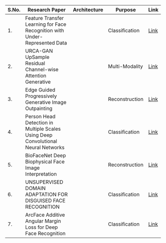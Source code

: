 | S.No. | Research Paper | Architecture | Purpose | Link |
| ---- | ---- | ---- | ---- | ---- |
|1.|Feature Transfer Learning for Face Recognition with Under-Represented Data||Classification|[Link](https://github.com/kwanit1142/Research-Papers-Reading-Directory/blob/main/Computer%20Vision/Feature%20Transfer%20Learning%20for%20Face%20Recognition%20with%20Under-Represented%20Data.pdf)|
|2.|URCA-GAN UpSample Residual Channel-wise Attention Generative||Multi-Modality|[Link](https://github.com/kwanit1142/Research-Papers-Reading-Directory/blob/main/Computer%20Vision/URCA-GAN%20UpSample%20Residual%20Channel-wise%20Attention%20Generative.pdf)|
|3.|Edge Guided Progressively Generative Image Outpainting||Reconstruction|[Link](https://github.com/kwanit1142/Research-Papers-Reading-Directory/blob/main/Computer%20Vision/Edge%20Guided%20Progressively%20Generative%20Image%20Outpainting.pdf)|
|4.|Person Head Detection in Multiple Scales Using Deep Convolutional Neural Networks||Classification|[Link](https://github.com/kwanit1142/Research-Papers-Reading-Directory/blob/main/Computer%20Vision/Person%20Head%20Detection%20in%20Multiple%20Scales%20Using%20Deep%20Convolutional%20Neural%20Networks.pdf)|
|5.|BioFaceNet Deep Biophysical Face Image Interpretation||Reconstruction|[Link](https://github.com/kwanit1142/Research-Papers-Reading-Directory/blob/main/Computer%20Vision/BioFaceNet%20Deep%20Biophysical%20Face%20Image%20Interpretation.pdf)|
|6.|UNSUPERVISED DOMAIN ADAPTATION FOR DISGUISED FACE RECOGNITION||Classification|[Link](https://github.com/kwanit1142/Research-Papers-Reading-Directory/blob/main/Computer%20Vision/UNSUPERVISED%20DOMAIN%20ADAPTATION%20FOR%20DISGUISED%20FACE%20RECOGNITION.pdf)|
|7.|ArcFace Additive Angular Margin Loss for Deep Face Recognition||Classification|[Link](https://github.com/kwanit1142/Research-Papers-Reading-Directory/blob/main/Computer%20Vision/ArcFace%20Additive%20Angular%20Margin%20Loss%20for%20Deep%20Face%20Recognition.pdf)|
